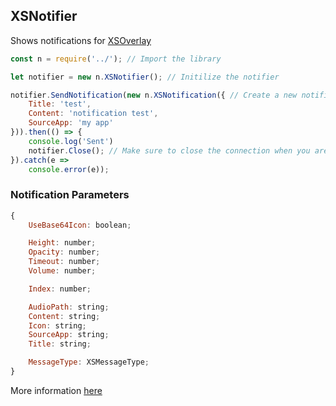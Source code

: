 ## XSNotifier

Shows notifications for [XSOverlay](https://store.steampowered.com/app/1173510/XSOverlay/)

```js
const n = require('../'); // Import the library

let notifier = new n.XSNotifier(); // Initilize the notifier

notifier.SendNotification(new n.XSNotification({ // Create a new notification and send it
    Title: 'test',
    Content: 'notification test',
    SourceApp: 'my app'
})).then(() => {
    console.log('Sent')
    notifier.Close(); // Make sure to close the connection when you are done with it, if you need to send more than one notification you can leave it open.
}).catch(e => 
    console.error(e));
```

### Notification Parameters

```js
{
    UseBase64Icon: boolean;

    Height: number;
    Opacity: number;
    Timeout: number;
    Volume: number;

    Index: number;

    AudioPath: string;
    Content: string;
    Icon: string;
    SourceApp: string;
    Title: string;

    MessageType: XSMessageType;
}
```

More information [here](https://xiexe.github.io/XSOverlayDocumentation/#/NotificationsAPI)